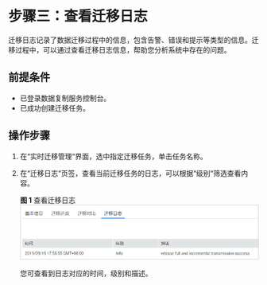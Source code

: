 # 步骤三：查看迁移日志<a name="drs_02_0005"></a>

迁移日志记录了数据迁移过程中的信息，包含告警、错误和提示等类型的信息。迁移过程中，可以通过查看迁移日志信息，帮助您分析系统中存在的问题。

## 前提条件<a name="section16256919193311"></a>

-   已登录数据复制服务控制台。
-   已成功创建迁移任务。

## 操作步骤<a name="section59386647165940"></a>

1.  在“实时迁移管理“界面，选中指定迁移任务，单击任务名称。
2.  在“迁移日志“页签，查看当前迁移任务的日志，可以根据“级别“筛选查看内容。

    **图 1**  查看迁移日志<a name="fig6294656711835"></a>  
    ![](figures/查看迁移日志.png "查看迁移日志")

    您可查看到日志对应的时间，级别和描述。


